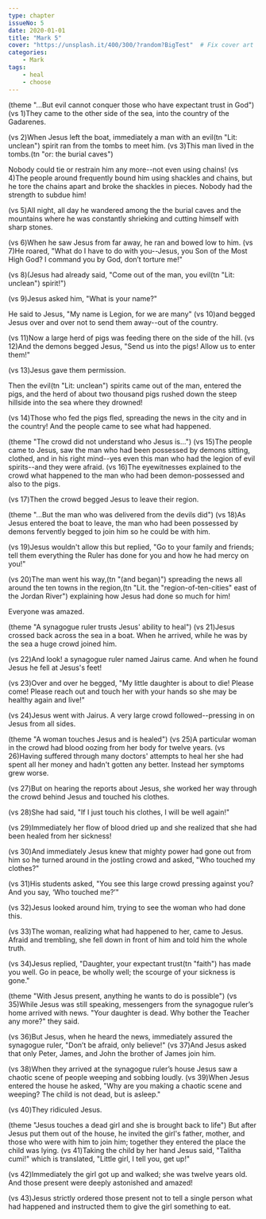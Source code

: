 ```yaml
---
type: chapter
issueNo: 5
date: 2020-01-01
title: "Mark 5"
cover: "https://unsplash.it/400/300/?random?BigTest"  # Fix cover art
categories:
    - Mark
tags:
    - heal
    - choose
---
```


(theme "...But evil cannot conquer those who have expectant trust in God")
(vs 1)They came to the other side of the sea, into the country of the Gadarenes.

(vs 2)When Jesus left the boat, immediately a man with an evil(tn "Lit: unclean") spirit ran from the tombs to meet him.  (vs 3)This man lived in the tombs.(tn "or: the burial caves")

Nobody could tie or restrain him any more--not even using chains!  (vs 4)The people around frequently bound him using shackles and chains, but he tore the chains apart and broke the shackles in pieces. Nobody had the strength to subdue him!

(vs 5)All night, all day he wandered among the the burial caves and the mountains where he was constantly shrieking and cutting himself with sharp stones.

(vs 6)When he saw Jesus from far away, he ran and bowed low to him.  (vs 7)He roared, "What do I have to do with you--Jesus, you Son of the Most High God? I command you by God, don’t torture me!"

(vs 8)(Jesus had already said, "Come out of the man, you evil(tn "Lit: unclean") spirit!")

(vs 9)Jesus asked him, "What is your name?"

He said to Jesus, "My name is Legion, for we are many" (vs 10)and begged Jesus over and over not to send them away--out of the country.

(vs 11)Now a large herd of pigs was feeding there on the side of the hill.  (vs 12)And the demons begged Jesus, "Send us into the pigs!  Allow us to enter them!"

(vs 13)Jesus gave them permission.

Then the evil(tn "Lit: unclean") spirits came out of the man, entered the pigs, and the herd of about two thousand pigs rushed down the steep hillside into the sea where they drowned!

(vs 14)Those who fed the pigs fled, spreading the news in the city and in the country!  And the people came to see what had happened.

(theme "The crowd did not understand who Jesus is...")
(vs 15)The people came to Jesus, saw the man who had been possessed by demons sitting, clothed, and in his right mind--yes even this man who had the legion of evil spirits--and they were afraid.  (vs 16)The eyewitnesses explained to the crowd what happened to the man who had been demon-possessed and also to the pigs.

(vs 17)Then the crowd begged Jesus to leave their region.

(theme "...But the man who was delivered from the devils did")
(vs 18)As Jesus entered the boat to leave, the man who had been possessed by demons fervently begged to join him so he could be with him.

(vs 19)Jesus wouldn't allow this but replied, "Go to your family and friends; tell them everything the Ruler has done for you and how he had mercy on you!"

(vs 20)The man went his way,(tn "(and began)") spreading the news all around the ten towns in the region,(tn "Lit. the "region-of-ten-cities" east of the Jordan River") explaining how Jesus had done so much for him!

Everyone was amazed.

(theme "A synagogue ruler trusts Jesus' ability to heal")
(vs 21)Jesus crossed back across the sea in a boat.  When he arrived, while he was by the sea a huge crowd joined him.

(vs 22)And look!  a synagogue ruler named Jairus came.  And when he found Jesus he fell at Jesus's feet!

(vs 23)Over and over he begged, "My little daughter is about to die!  Please come! Please reach out and touch her with your hands so she may be healthy again and live!"

(vs 24)Jesus went with Jairus.  A very large crowd followed--pressing in on Jesus from all sides.

(theme "A woman touches Jesus and is healed")
(vs 25)A particular woman in the crowd had blood oozing from her body for twelve years.  (vs 26)Having suffered through many doctors' attempts to heal her she had spent all her money and hadn't gotten any better.  Instead her symptoms grew worse.

(vs 27)But on hearing the reports about Jesus, she worked her way through the crowd behind Jesus and touched his clothes.

(vs 28)She had said, "If I just touch his clothes, I will be well again!"

(vs 29)Immediately her flow of blood dried up and she realized that she had been healed from her sickness!

(vs 30)And immediately Jesus knew that mighty power had gone out from him so he turned around in the jostling crowd and asked, "Who touched my clothes?"

(vs 31)His students asked, "You see this large crowd pressing against you? And you say, ‘Who touched me?’"

(vs 32)Jesus looked around him, trying to see the woman who had done this.

(vs 33)The woman, realizing what had happened to her, came to Jesus.  Afraid and trembling, she fell down in front of him and told him the whole truth.

(vs 34)Jesus replied, "Daughter, your expectant trust(tn "faith") has made you well.  Go in peace, be wholly well; the scourge of your sickness is gone."

(theme "With Jesus present, anything he wants to do is possible")
(vs 35)While Jesus was still speaking, messengers from the synagogue ruler’s home arrived with news.  "Your daughter is dead. Why bother the Teacher any more?" they said.

(vs 36)But Jesus, when he heard the news, immediately assured the synagogue ruler, "Don’t be afraid, only believe!"  (vs 37)And Jesus asked that only Peter, James, and John the brother of James join him.

(vs 38)When they arrived at the synagogue ruler’s house Jesus saw a chaotic scene of people weeping and sobbing loudly.  (vs 39)When Jesus entered the house he asked, "Why are you making a chaotic scene and weeping? The child is not dead, but is asleep."

(vs 40)They ridiculed Jesus.

(theme "Jesus touches a dead girl and she is brought back to life")
But after Jesus put them out of the house, he invited the girl's father, mother, and those who were with him to join him; together they entered the place the child was lying.  (vs 41)Taking the child by her hand Jesus said, "Talitha cumi!" which is translated, "Little girl, I tell you, get up!"

(vs 42)Immediately the girl got up and walked; she was twelve years old.  And those present were deeply astonished and amazed!

(vs 43)Jesus strictly ordered those present not to tell a single person what had happened and instructed them to give the girl something to eat.
